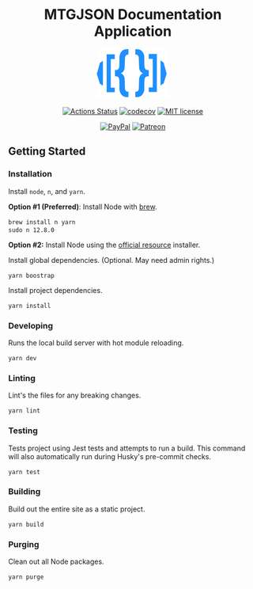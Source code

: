 <div align="center">

# MTGJSON Documentation Application

<img src="./docs/.vuepress/public/images/assets/logo-mtgjson-dark-blue.svg" height="100px">
<br />

[![Actions Status](https://github.com/mtgjson/mtgjson-website/workflows/Node%20CI/badge.svg)](https://github.com/mtgjson/mtgjson-website/actions)
[![codecov](https://codecov.io/gh/mtgjson/mtgjson-website/branch/master/graph/badge.svg)](https://codecov.io/gh/mtgjson/mtgjson-website)
[![MIT license](https://img.shields.io/badge/License-MIT-blue.svg)](https://github.com/mtgjson/mtgjson-website/blob/master/LICENSE)

[![PayPal](https://img.shields.io/static/v1.svg?label=PayPal&message=Support%20MTGJSON&color=Blue&logo=paypal)](https://paypal.me/zachhalpern)
[![Patreon](https://img.shields.io/static/v1.svg?label=Patreon&message=Support%20MTGJSON&color=Orange&logo=patreon)](https://patreon.com/mtgjson)

</div>

## Getting Started

### **Installation**

Install `node`, `n`, and `yarn`.

**Option #1 (Preferred)**: Install Node with [brew](https://brew.sh).

```
brew install n yarn
sudo n 12.8.0
```

**Option #2:** Install Node using the [official resource](https://nodejs.org/en/) installer.

Install global dependencies. (Optional. May need admin rights.)

```
yarn boostrap
```

Install project dependencies.

```
yarn install
```

### **Developing**

Runs the local build server with hot module reloading.

```
yarn dev
```

### **Linting**

Lint's the files for any breaking changes.

```
yarn lint
```

### **Testing**

Tests project using Jest tests and attempts to run a build. This command will also automatically run during Husky's pre-commit checks.

```
yarn test
```

### **Building**

Build out the entire site as a static project.

```
yarn build
```

### **Purging**

Clean out all Node packages.

```
yarn purge
```
